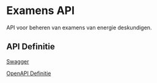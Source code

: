 # Examens API

API voor beheren van examens van energie deskundigen.

## API Definitie

[Swagger](https://ovo000090.github.io/VEKA_REST_API/?urls.primaryName=V1+-+Examens+API+-+UAT)

[OpenAPI Definitie](../examens/examens-api-uat-v1.yaml)
